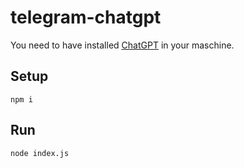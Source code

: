 # telegram-chatgpt

You need to have installed [ChatGPT](https://github.com/acheong08/ChatGPT) in your maschine. 

## Setup

`npm i`

## Run

`node index.js`
